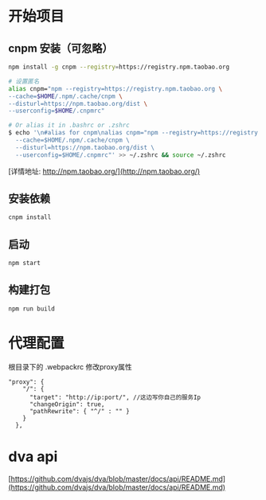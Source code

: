 # 开始项目
## cnpm 安装（可忽略）
```sh
npm install -g cnpm --registry=https://registry.npm.taobao.org

# 设置匿名
alias cnpm="npm --registry=https://registry.npm.taobao.org \
--cache=$HOME/.npm/.cache/cnpm \
--disturl=https://npm.taobao.org/dist \
--userconfig=$HOME/.cnpmrc"

# Or alias it in .bashrc or .zshrc
$ echo '\n#alias for cnpm\nalias cnpm="npm --registry=https://registry.npm.taobao.org \
  --cache=$HOME/.npm/.cache/cnpm \
  --disturl=https://npm.taobao.org/dist \
  --userconfig=$HOME/.cnpmrc"' >> ~/.zshrc && source ~/.zshrc

```
[详情地址: http://npm.taobao.org/](http://npm.taobao.org/) 

## 安装依赖
```sh
cnpm install
```

## 启动
```sh
npm start
```

## 构建打包
```sh
npm run build
```

## 

# 代理配置
根目录下的 .webpackrc
修改proxy属性

```
"proxy": {
    "/": {
      "target": "http://ip:port/", //这边写你自己的服务Ip
      "changeOrigin": true,
      "pathRewrite": { "^/" : "" }
    }
  },
```

# dva api
[https://github.com/dvajs/dva/blob/master/docs/api/README.md](https://github.com/dvajs/dva/blob/master/docs/api/README.md)